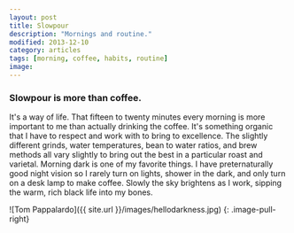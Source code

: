 ```yaml
---
layout: post
title: Slowpour
description: "Mornings and routine."
modified: 2013-12-10
category: articles
tags: [morning, coffee, habits, routine]
image:
---
```


### Slowpour is more than coffee. ###

It's a way of life. That fifteen to twenty minutes every morning is more important to me than actually drinking the coffee. It's something organic that I have to respect and work with to bring to excellence. The slightly different grinds, water temperatures, bean to water ratios, and brew methods all vary slightly to bring out the best in a particular roast and varietal.
Morning dark is one of my favorite things. I have preternaturally good night vision so I rarely turn on lights, shower in the dark, and only turn on a desk lamp to make coffee. Slowly the sky brightens as I work, sipping the warm, rich black life into my bones.

![Tom Pappalardo]({{ site.url }}/images/hellodarkness.jpg)
{: .image-pull-right}

